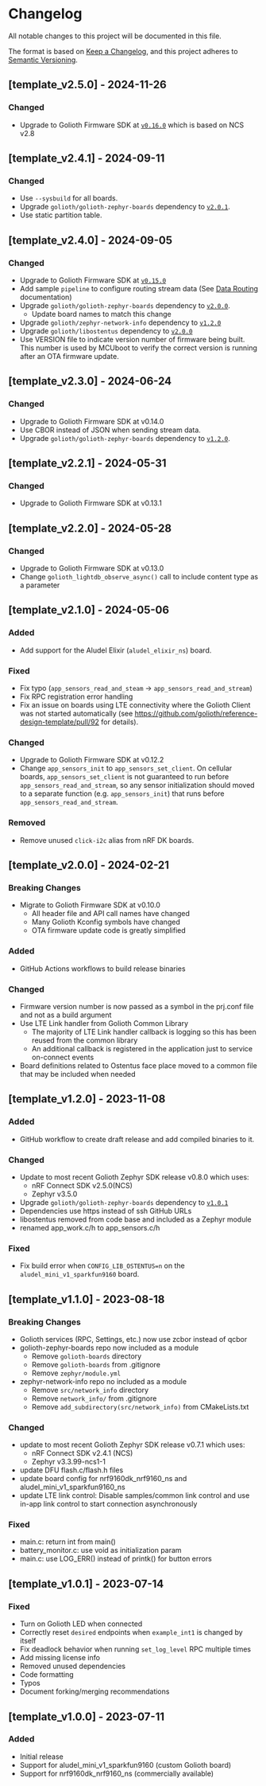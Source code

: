 <!-- Copyright (c) 2023 Golioth, Inc. -->
<!-- SPDX-License-Identifier: Apache-2.0 -->

# Changelog

All notable changes to this project will be documented in this file.

The format is based on [Keep a Changelog](https://keepachangelog.com/en/1.1.0/),
and this project adheres to [Semantic Versioning](https://semver.org/spec/v2.0.0.html).

## [template_v2.5.0] - 2024-11-26

### Changed

- Upgrade to Golioth Firmware SDK at
  [`v0.16.0`](https://github.com/golioth/golioth-firmware-sdk/releases/tag/v0.16.0) which is based
  on NCS v2.8

## [template_v2.4.1] - 2024-09-11

### Changed

- Use `--sysbuild` for all boards.
- Upgrade `golioth/golioth-zephyr-boards` dependency to
  [`v2.0.1`](https://github.com/golioth/golioth-zephyr-boards/releases/tag/v2.0.1).
- Use static partition table.

## [template_v2.4.0] - 2024-09-05

### Changed

- Upgrade to Golioth Firmware SDK at
  [`v0.15.0`](https://github.com/golioth/golioth-firmware-sdk/releases/tag/v0.15.0)
- Add sample `pipeline` to configure routing stream data (See [Data
  Routing](https://docs.golioth.io/data-routing) documentation)
- Upgrade `golioth/golioth-zephyr-boards` dependency to
  [`v2.0.0`](https://github.com/golioth/golioth-zephyr-boards/releases/tag/v2.0.0).
    - Update board names to match this change
- Upgrade `golioth/zephyr-network-info` dependency to
  [`v1.2.0`](https://github.com/golioth/zephyr-network-info/releases/tag/v1.2.0)
- Upgrade `golioth/libostentus` dependency to
  [`v2.0.0`](https://github.com/golioth/libostentus/releases/tag/v2.0.0)
- Use VERSION file to indicate version number of firmware being built. This number is used by
  MCUboot to verify the correct version is running after an OTA firmware update.

## [template_v2.3.0] - 2024-06-24

### Changed

- Upgrade to Golioth Firmware SDK at v0.14.0
- Use CBOR instead of JSON when sending stream data.
- Upgrade `golioth/golioth-zephyr-boards` dependency to
  [`v1.2.0`](https://github.com/golioth/golioth-zephyr-boards/tree/v1.2.0).

## [template_v2.2.1] - 2024-05-31

### Changed

- Upgrade to Golioth Firmware SDK at v0.13.1

## [template_v2.2.0] - 2024-05-28

### Changed

- Upgrade to Golioth Firmware SDK at v0.13.0
- Change `golioth_lightdb_observe_async()` call to include content type as a parameter

## [template_v2.1.0] - 2024-05-06

### Added

- Add support for the Aludel Elixir (`aludel_elixir_ns`) board.

### Fixed

- Fix typo (`app_sensors_read_and_steam` → `app_sensors_read_and_stream`)
- Fix RPC registration error handling
- Fix an issue on boards using LTE connectivity where the Golioth Client was not
  started automatically (see
  https://github.com/golioth/reference-design-template/pull/92 for details).

### Changed

- Upgrade to Golioth Firmware SDK at v0.12.2
- Change `app_sensors_init` to `app_sensors_set_client`. On cellular boards,
  `app_sensors_set_client` is not guaranteed to run before
  `app_sensors_read_and_stream`, so any sensor initialization should moved to a
  separate function (e.g. `app_sensors_init`) that runs before
  `app_sensors_read_and_stream`.

### Removed

- Remove unused `click-i2c` alias from nRF DK boards.

## [template_v2.0.0] - 2024-02-21

### Breaking Changes

- Migrate to Golioth Firmware SDK at v0.10.0
  - All header file and API call names have changed
  - Many Golioth Kconfig symbols have changed
  - OTA firmware update code is greatly simplified

### Added

- GitHub Actions workflows to build release binaries

### Changed

- Firmware version number is now passed as a symbol in the prj.conf file and not as a build argument
- Use LTE Link handler from Golioth Common Library
  - The majority of LTE Link handler callback is logging so this has been reused from the common
    library
  - An additional callback is registered in the application just to service on-connect events
- Board definitions related to Ostentus face place moved to a common file that may be included when
  needed

## [template_v1.2.0] - 2023-11-08

### Added

- GitHub workflow to create draft release and add compiled binaries to it.

### Changed

- Update to most recent Golioth Zephyr SDK release v0.8.0 which uses:
  - nRF Connect SDK v2.5.0(NCS)
  - Zephyr v3.5.0
- Upgrade `golioth/golioth-zephyr-boards` dependency to [`v1.0.1`](https://github.com/golioth/golioth-zephyr-boards/tree/v1.0.1)
- Dependencies use https instead of ssh GitHub URLs
- libostentus removed from code base and included as a Zephyr module
- renamed app_work.c/h to app_sensors.c/h

### Fixed

- Fix build error when `CONFIG_LIB_OSTENTUS=n` on the `aludel_mini_v1_sparkfun9160` board.

## [template_v1.1.0] - 2023-08-18

### Breaking Changes

- Golioth services (RPC, Settings, etc.) now use zcbor instead of qcbor
- golioth-zephyr-boards repo now included as a module
  - Remove `golioth-boards` directory
  - Remove `golioth-boards` from .gitignore
  - Remove `zephyr/module.yml`
- zephyr-network-info repo no included as a module
  - Remove `src/network_info` directory
  - Remove `network_info/` from .gitignore
  - Remove `add_subdirectory(src/network_info)` from CMakeLists.txt

### Changed

- update to most recent Golioth Zephyr SDK release v0.7.1 which uses:
  - nRF Connect SDK v2.4.1 (NCS)
  - Zephyr v3.3.99-ncs1-1
- update DFU flash.c/flash.h files
- update board config for nrf9160dk_nrf9160_ns and aludel_mini_v1_sparkfun9160_ns
- update LTE link control: Disable samples/common link control and use in-app link control to start
  connection asynchronously

### Fixed

- main.c: return int from main()
- battery_monitor.c: use void as initialization param
- main.c: use LOG_ERR() instead of printk() for button errors

## [template_v1.0.1] - 2023-07-14

### Fixed

- Turn on Golioth LED when connected
- Correctly reset `desired` endpoints when `example_int1` is changed by itself
- Fix deadlock behavior when running `set_log_level` RPC multiple times
- Add missing license info
- Removed unused dependencies
- Code formatting
- Typos
- Document forking/merging recommendations

## [template_v1.0.0] - 2023-07-11

### Added

- Initial release
- Support for aludel_mini_v1_sparkfun9160 (custom Golioth board)
- Support for nrf9160dk_nrf9160_ns (commercially available)

